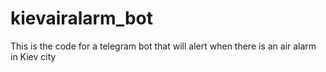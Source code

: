 # kievairalarm_bot
This is the code for a telegram bot that will alert when there is an air alarm in Kiev city
